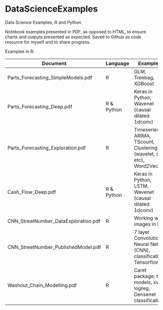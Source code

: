 # DataScienceExamples
Data Science Examples, R and Python

Notebook examples presented in PDF, as opposed to HTML, to ensure charts and outputs presented as expected.
Saved to Github as code resource for myself and to share progress.

Examples in R:

| Document                             | Language   | Examples                                                            |
|--------------------------------------|------------|---------------------------------------------------------------------|
| Parts_Forecasting_SimpleModels.pdf   | R          | GLM, Treebag, XGBoost                                               |
| Parts_Forecasting_Deep.pdf           | R & Python | Keras in Python, Wavenet (causal dilated 1dconv)                    |
| Parts_Forecasting_Exploration.pdf    | R          | Timeseries, ARIMA, TScount, Clustering (wavelet, dtw etc), Word2Vec |
| Cash_Flow_Deep.pdf                   | R & Python | Keras in Python, LSTM, Wavenet (causal dilated 1dconv)              |
| CNN_StreetNumber_DataExploration.pdf | R          | Working with images in R                                            |
| CNN_StreetNumber_PublishedModel.pdf  | R          | 7 layer Convolutional Neural Nets (CNN), classification, Tensorflow |
| Washout_Chain_Modelling.pdf          | R          | Caret package; tree models, svm, logreg, Densenet classification    |
